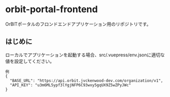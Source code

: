 # orbit-portal-frontend
OrBITポータルのフロンドエンドアプリケーション用のリポジトリです。

## はじめに

ローカルでアプリケーションを起動する場合、src/.vuepress/env.jsonに適切な値を設定してください。
```
例
{
  "BASE_URL": "https://api.orbit.jvckenwood-dev.com/organization/v1",
  "API_KEY": "u3m6ML5ypf3lYgjNFP6C93wxy5gqUX9Z5wZPyJWc"
}
```